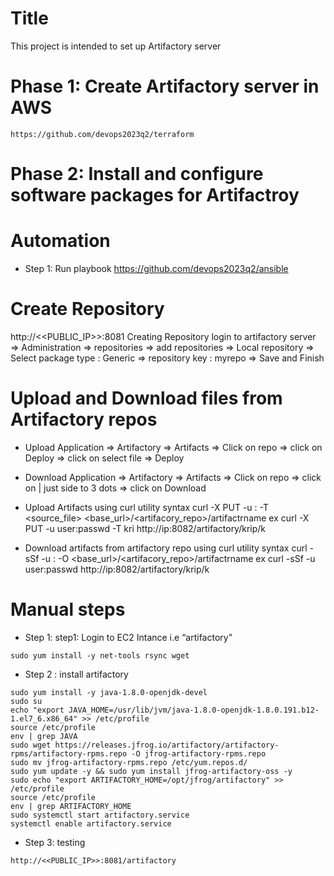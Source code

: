 # Title
This project is intended to set up Artifactory server

# Phase 1: Create Artifactory server in AWS

    https://github.com/devops2023q2/terraform

# Phase 2: Install and configure software packages for Artifactroy

# Automation 
* Step 1: Run playbook
https://github.com/devops2023q2/ansible


# Create Repository
http://<<PUBLIC_IP>>:8081
Creating Repository login to artifactory server => Administration => repositories => add repositories => Local repository => Select package type : Generic => repository key : myrepo => Save and Finish

# Upload and Download files from Artifactory repos
* Upload
Application => Artifactory => Artifacts => Click on repo => click on Deploy => click on select file => Deploy
* Download
Application => Artifactory => Artifacts => Click on repo => click on | just side to 3 dots  => click on Download 

* Upload Artifacts using curl utility
syntax
curl -X PUT -u <USERNAME>:<PASSWORD> -T <source_file> <base_url>/<artifacory_repo>/artifactrname
ex
curl -X PUT -u user:passwd -T kri http://ip:8082/artifactory/krip/k

* Download artifacts from artifactory repo using curl utility
syntax
curl -sSf -u <USERNAME>:<PASSWORD> -O <base_url>/<artifacory_repo>/artifactrname
ex
curl -sSf -u user:passwd  http://ip:8082/artifactory/krip/k

# Manual steps
* Step 1: step1: Login to EC2 Intance i.e “artifactory”
```
sudo yum install -y net-tools rsync wget
```
 * Step 2 : install artifactory 
```
sudo yum install -y java-1.8.0-openjdk-devel 
sudo su 
echo "export JAVA_HOME=/usr/lib/jvm/java-1.8.0-openjdk-1.8.0.191.b12-1.el7_6.x86_64" >> /etc/profile 
source /etc/profile 
env | grep JAVA 
sudo wget https://releases.jfrog.io/artifactory/artifactory-rpms/artifactory-rpms.repo -O jfrog-artifactory-rpms.repo 
sudo mv jfrog-artifactory-rpms.repo /etc/yum.repos.d/ 
sudo yum update -y && sudo yum install jfrog-artifactory-oss -y 
sudo echo "export ARTIFACTORY_HOME=/opt/jfrog/artifactory" >> /etc/profile 
source /etc/profile 
env | grep ARTIFACTORY_HOME
sudo systemctl start artifactory.service 
systemctl enable artifactory.service
```

* Step 3: testing
```
http://<<PUBLIC_IP>>:8081/artifactory
```
